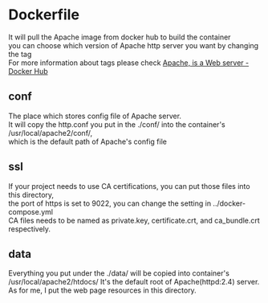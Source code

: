 # Dockerfile

It will pull the Apache image from docker hub to build the container  
you can choose which version of Apache http server you want by changing the tag  
For more information about tags please check [Apache, is a Web server - Docker Hub](https://hub.docker.com/_/httpd)  

## conf

The place which stores config file of Apache server.  
It will copy the http.conf you put in the ./conf/ into the container's /usr/local/apache2/conf/,  
which is the default path of Apache's config file

## ssl

If your project needs to use CA certifications, you can put those files into this directory,  
the port of https is set to 9022, you can change the setting in ../docker-compose.yml  
CA files needs to be named as private.key, certificate.crt, and ca_bundle.crt respectively.

## data

Everything you put under the ./data/ will be copied into container's /usr/local/apache2/htdocs/
It's the default root of Apache(httpd:2.4) server.
As for me, I put the web page resources in this directory.
